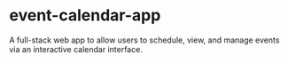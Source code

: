 # event-calendar-app
A full-stack web app to allow users to schedule, view, and manage events via an interactive calendar interface.
